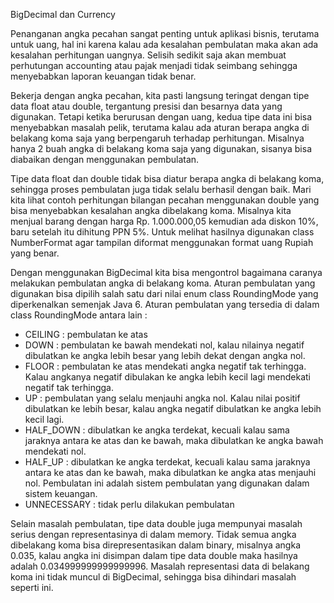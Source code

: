 BigDecimal dan Currency

Penanganan angka pecahan sangat penting untuk aplikasi bisnis, terutama untuk uang, hal ini
karena kalau ada kesalahan pembulatan maka akan ada kesalahan perhitungan uangnya. Selisih
sedikit saja akan membuat perhutungan accounting atau pajak menjadi tidak seimbang sehingga
menyebabkan laporan keuangan tidak benar.

Bekerja dengan angka pecahan, kita pasti langsung teringat dengan tipe data float atau double,
tergantung presisi dan besarnya data yang digunakan. Tetapi ketika berurusan dengan uang,
kedua tipe data ini bisa menyebabkan masalah pelik, terutama kalau ada aturan berapa angka di
belakang koma saja yang berpengaruh terhadap perhitungan. Misalnya hanya 2 buah angka di
belakang koma saja yang digunakan, sisanya bisa diabaikan dengan menggunakan pembulatan.

Tipe data float dan double tidak bisa diatur berapa angka di belakang koma, sehingga proses
pembulatan juga tidak selalu berhasil dengan baik.
Mari kita lihat contoh perhitungan bilangan pecahan menggunakan double yang bisa
menyebabkan kesalahan angka dibelakang koma. Misalnya kita menjual barang dengan harga Rp.
1.000.000,05 kemudian ada diskon 10%, baru setelah itu dihitung PPN 5%. Untuk melihat
hasilnya digunakan class NumberFormat agar tampilan diformat menggunakan format uang
Rupiah yang benar.

Dengan menggunakan BigDecimal kita bisa mengontrol bagaimana caranya melakukan
pembulatan angka di belakang koma. Aturan pembulatan yang digunakan bisa dipilih salah
satu dari nilai enum class RoundingMode yang diperkenalkan semenjak Java 6. Aturan
pembulatan yang tersedia di dalam class RoundingMode antara lain :
- CEILING : pembulatan ke atas 
- DOWN : pembulatan ke bawah mendekati nol, kalau nilainya negatif dibulatkan ke angka
lebih besar yang lebih dekat dengan angka nol. 
- FLOOR : pembulatan ke atas mendekati angka negatif tak terhingga. Kalau angkanya
negatif dibulakan ke angka lebih kecil lagi mendekati negatif tak terhingga. 
- UP : pembulatan yang selalu menjauhi angka nol. Kalau nilai positif dibulatkan ke lebih
besar, kalau angka negatif dibulatkan ke angka lebih kecil lagi. 
- HALF_DOWN : dibulatkan ke angka terdekat, kecuali kalau sama jaraknya antara ke atas
dan ke bawah, maka dibulatkan ke angka bawah mendekati nol. 
- HALF_UP : dibulatkan ke angka terdekat, kecuali kalau sama jaraknya antara ke atas dan
ke bawah, maka dibulatkan ke angka atas menjauhi nol. Pembulatan ini adalah sistem
pembulatan yang digunakan dalam sistem keuangan. 
- UNNECESSARY : tidak perlu dilakukan pembulatan

Selain masalah pembulatan, tipe data double juga mempunyai masalah serius dengan
representasinya di dalam memory. Tidak semua angka dibelakang koma bisa direpresentasikan
dalam binary, misalnya angka 0.035, kalau angka ini disimpan dalam tipe data double maka
hasilnya adalah 0.034999999999999996. Masalah representasi data di belakang koma ini tidak
muncul di BigDecimal, sehingga bisa dihindari masalah seperti ini.

